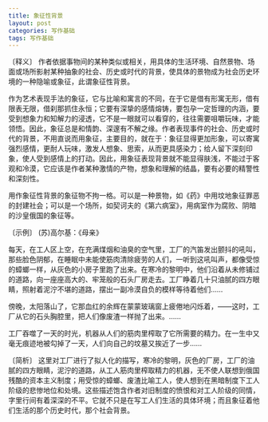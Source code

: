 ```yaml
---
title: 象征性背景
layout: post
categories: 写作基础
tags: 写作基础
---
```


〔释义〕 作者依据事物间的某种类似或相关，用具体的生活环境、自然景物、场面或场所影射某种抽象的社会、历史或时代的背景，使具体的景物成为社会历史环境的一种隐喻或象征，此谓象征性背景。

作为艺术表现手法的象征，它与比喻和寓言的不同，在于它是借有形寓无形，借有限表无限，借刹那抓住永恒；它要有深挚的感情熔铸，要包孕一定哲理的内涵，要受到想象力和知解力的浸透，它不是一眼就可以看穿的，往往需要咀嚼玩味，才能领悟。因此，象征总是和情韵、深邃有不解之缘。作者表现事件的社会、历史或时代的背景，不用直说而用象征，主要目的，就在于：象征显得更加形象，可以寄寓强烈感情，更耐人玩味，激发人想象、思索，从而更具感染力；给人留下深刻印象，使人受到感情上的打动。因此，用象征表现背景就不能显得肤浅，不能过于客观和冷漠，它应该是作者某种激情的产物，想象和理解的结晶，要有必要的精警性和深刻性。

用作象征性背景的象征物不拘一格。可以是一种景物，如《药》中用坟地象征罪恶的封建社会；可以是一个场所，如契诃夫的《第六病室》，用病室作为腐败、阴暗的沙皇俄国的象征等。

〔示例〕 (苏)高尔基：《母亲》

每天，在工人区上空，在充满煤烟和油臭的空气里，工厂的汽笛发出颤抖的吼叫，那些脸色阴郁，在睡眠中未能使筋肉清除疲劳的人们，一听到这吼叫声，都像受惊的蟑螂一样，从灰色的小房子里跑了出来。在寒冷的黎明中，他们沿着从未修铺过的道路，向一座座高大的、牢笼般的石头厂房走去。工厂睁着几十只油腻的四方眼睛，照射着泥泞不堪的道路，摆出一副冷漠自负的模样等待着他们……

傍晚，太阳落山了，它那血红的余辉在蒙蒙玻璃窗上疲倦地闪烁着，——这时，工厂从它的石头胸腔里，把人们像废渣一样抛了出来。……

工厂吞噬了一天的时光，机器从人们的筋肉里榨取了它所需要的精力。在一生中又毫无痕迹地被勾掉了一天，人们向自己的坟墓又挨近了一步……

〔简析〕 这里对工厂进行了拟人化的描写，寒冷的黎明，灰色的厂房，工厂的油腻的四方眼睛，泥泞的道路，从工人筋肉里榨取精力的机器，无不使人联想到俄国残酷的资本主义制度；用受惊的蟑螂、废渣比喻工人，使人想到在黑暗制度下工人阶级的悲惨地位和处境。这些描述饱含作者对旧制度的愤恨和对工人阶级的同情，字里行间有着深深的不平。它就不只是在写工人们生活的具体环境；而且象征着他们生活的那个历史时代，那个社会背景。 